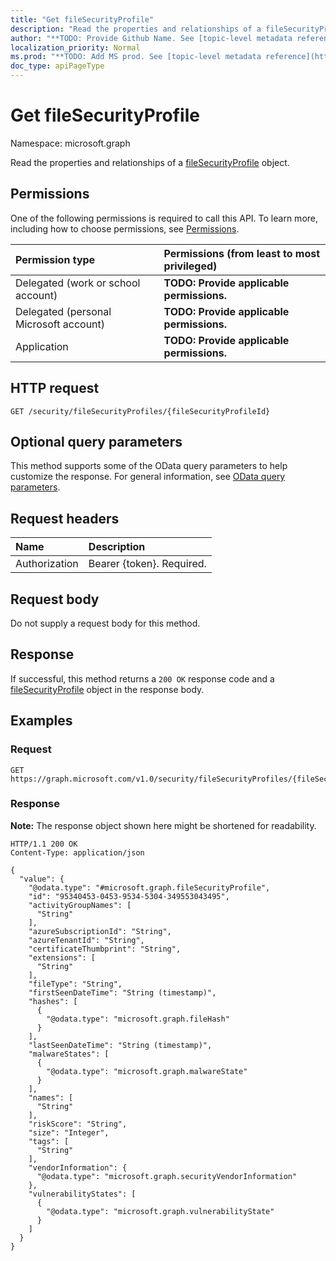 ```yaml
---
title: "Get fileSecurityProfile"
description: "Read the properties and relationships of a fileSecurityProfile object."
author: "**TODO: Provide Github Name. See [topic-level metadata reference](https://msgo.azurewebsites.net/add/document/guidelines/metadata.html#topic-level-metadata)**"
localization_priority: Normal
ms.prod: "**TODO: Add MS prod. See [topic-level metadata reference](https://msgo.azurewebsites.net/add/document/guidelines/metadata.html#topic-level-metadata)**"
doc_type: apiPageType
---
```


# Get fileSecurityProfile
Namespace: microsoft.graph



Read the properties and relationships of a [fileSecurityProfile](../resources/filesecurityprofile.md) object.

## Permissions
One of the following permissions is required to call this API. To learn more, including how to choose permissions, see [Permissions](/graph/permissions-reference).

|Permission type|Permissions (from least to most privileged)|
|:---|:---|
|Delegated (work or school account)|**TODO: Provide applicable permissions.**|
|Delegated (personal Microsoft account)|**TODO: Provide applicable permissions.**|
|Application|**TODO: Provide applicable permissions.**|

## HTTP request

<!-- {
  "blockType": "ignored"
}
-->
``` http
GET /security/fileSecurityProfiles/{fileSecurityProfileId}
```

## Optional query parameters
This method supports some of the OData query parameters to help customize the response. For general information, see [OData query parameters](/graph/query-parameters).

## Request headers
|Name|Description|
|:---|:---|
|Authorization|Bearer {token}. Required.|

## Request body
Do not supply a request body for this method.

## Response

If successful, this method returns a `200 OK` response code and a [fileSecurityProfile](../resources/filesecurityprofile.md) object in the response body.

## Examples

### Request
<!-- {
  "blockType": "request",
  "name": "get_filesecurityprofile"
}
-->
``` http
GET https://graph.microsoft.com/v1.0/security/fileSecurityProfiles/{fileSecurityProfileId}
```


### Response
**Note:** The response object shown here might be shortened for readability.
<!-- {
  "blockType": "response",
  "truncated": true,
  "@odata.type": "microsoft.graph.fileSecurityProfile"
}
-->
``` http
HTTP/1.1 200 OK
Content-Type: application/json

{
  "value": {
    "@odata.type": "#microsoft.graph.fileSecurityProfile",
    "id": "95340453-0453-9534-5304-349553043495",
    "activityGroupNames": [
      "String"
    ],
    "azureSubscriptionId": "String",
    "azureTenantId": "String",
    "certificateThumbprint": "String",
    "extensions": [
      "String"
    ],
    "fileType": "String",
    "firstSeenDateTime": "String (timestamp)",
    "hashes": [
      {
        "@odata.type": "microsoft.graph.fileHash"
      }
    ],
    "lastSeenDateTime": "String (timestamp)",
    "malwareStates": [
      {
        "@odata.type": "microsoft.graph.malwareState"
      }
    ],
    "names": [
      "String"
    ],
    "riskScore": "String",
    "size": "Integer",
    "tags": [
      "String"
    ],
    "vendorInformation": {
      "@odata.type": "microsoft.graph.securityVendorInformation"
    },
    "vulnerabilityStates": [
      {
        "@odata.type": "microsoft.graph.vulnerabilityState"
      }
    ]
  }
}
```

